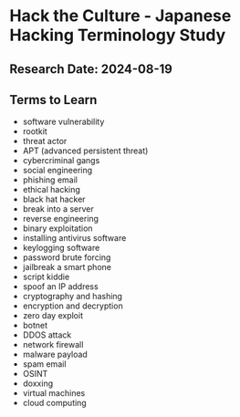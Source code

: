 # Hack the Culture - Japanese Hacking Terminology Study
## Research Date: 2024-08-19
## Terms to Learn
- software vulnerability
- rootkit
- threat actor
- APT (advanced persistent threat)
- cybercriminal gangs
- social engineering
- phishing email
- ethical hacking
- black hat hacker
- break into a server
- reverse engineering
- binary exploitation
- installing antivirus software
- keylogging software
- password brute forcing
- jailbreak a smart phone
- script kiddie
- spoof an IP address
- cryptography and hashing
- encryption and decryption
- zero day exploit
- botnet
- DDOS attack
- network firewall
- malware payload
- spam email
- OSINT
- doxxing
- virtual machines
- cloud computing
